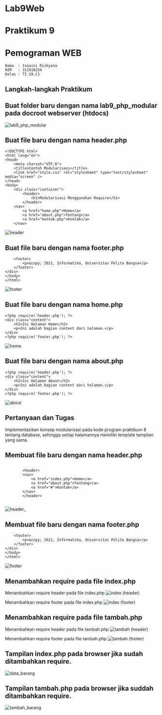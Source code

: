 # Lab9Web

# Praktikum 9

# Pemograman WEB

~~~
Nama  : Isnaini Rizkyana
NIM   : 311910254
Kelas : TI.19.C1
~~~
## Langkah-langkah Praktikum

## Buat folder baru dengan nama lab9_php_modular pada docroot webserver (htdocs)
![lab9_php_modular](https://user-images.githubusercontent.com/81541764/121777362-d81c7a80-cbbb-11eb-926d-d3e991683bff.jpg)


## Buat file baru dengan nama header.php
~~~
<!DOCTYPE html>
<html lang="en">
<head>
    <meta charset="UTF-8">
    <title>Contoh Modularisasi</title>
    <link href="style.css" rel="stylesheet" type="text/stylesheet" media="screen" />
</head>
<body>
    <div class="container">
        <header>
            <h1>Modularisasi Menggunakan Require</h1>
        </header>
    <nav>
        <a href="home.php">Home</a>
        <a href="about.php">Tentang</a>
        <a href="kontak.php">Kontak</a>
    </nav>
~~~
![header](https://user-images.githubusercontent.com/81541764/121683082-17c56280-cae7-11eb-907d-c05f8a1075a8.JPG)

## Buat file baru dengan nama footer.php
~~~
    <footer>
        <p>&copy; 2021, Informatika, Universitas Pelita Bangsa</p>
    </footer>
</div>
</body>
</html>
~~~
![footer](https://user-images.githubusercontent.com/81541764/121683349-72f75500-cae7-11eb-9635-242912933b67.JPG)

## Buat file baru dengan nama home.php
~~~
<?php require('header.php'); ?>
<div class="content">
    <h2>Ini Halaman Home</h2>
    <p>Ini adalah bagian content dari halaman.</p>
</div>
<?php require('footer.php'); ?>
~~~
![home](https://user-images.githubusercontent.com/81541764/121683684-ee590680-cae7-11eb-834f-98a262197012.JPG)

## Buat file baru dengan nama about.php
~~~
<?php require('header.php'); ?>
<div class="content">
    <h2>Ini Halaman About</h2>
    <p>Ini adalah bagian content dari halaman.</p>
</div>
<?php require('footer.php'); ?>
~~~
![about](https://user-images.githubusercontent.com/81541764/121683943-40019100-cae8-11eb-9dc3-51219d83a7d8.JPG)

## Pertanyaan dan Tugas
Implementasikan konsep modularisasi pada kode program praktikum 8 tentang
database, sehingga setiap halamannya memiliki template tampilan yang sama.

## Membuat file baru dengan nama header.php
~~~

        <header>
        <nav>
            <a href="index.php">Home</a>
            <a href="about.php">Tentang</a>
            <a href="#">Kontak</a>
        </nav>
        </header>
       
~~~
![header_](https://user-images.githubusercontent.com/81541764/121776922-adc9bd80-cbb9-11eb-8e9f-171d82080a2b.JPG)

## Membuat file baru dengan nama footer.php
~~~
    <footer>
        <p>&copy; 2021, Informatika, Universitas Pelita Bangsa</p>
    </footer>
</div>
</body>
</html>
~~~
![footer](https://user-images.githubusercontent.com/81541764/121776964-e8335a80-cbb9-11eb-9525-f5b3f89502df.JPG)

## Menambahkan require pada file index.php
Menambahkan require header pada file index.php
![index (header)](https://user-images.githubusercontent.com/81541764/121777066-642da280-cbba-11eb-8c7d-ce616cfd628b.JPG)

Menambahkan require footer pada file index.php
![index (footer)](https://user-images.githubusercontent.com/81541764/121777079-760f4580-cbba-11eb-9957-dab66d6cd227.jpg)

## Menambahkan require pada file tambah.php
Menambahkan require header pada file tambah.php
![tambah (header)](https://user-images.githubusercontent.com/81541764/121777106-8f17f680-cbba-11eb-9866-f0ac36aa1916.jpg)

Menambahkan require footer pada file tambah.php
![tambah (footer)](https://user-images.githubusercontent.com/81541764/121777123-9dfea900-cbba-11eb-9967-b937561e56e6.jpg)



## Tampilan index.php pada browser jika sudah ditambahkan require.
![data_barang](https://user-images.githubusercontent.com/81541764/121767705-2a41a980-cb84-11eb-8c1e-e68143b80730.JPG)

## Tampilan tambah.php pada browser jika suddah ditambahkan require.
![tambah_barang](https://user-images.githubusercontent.com/81541764/121767873-3ed27180-cb85-11eb-9fed-de3818671219.JPG)




